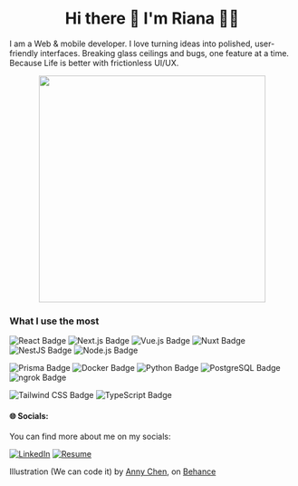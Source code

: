 <h1 align="center">Hi there 👋 I'm Riana 👩‍💻</h1>

I am a Web & mobile developer. I love turning ideas into polished, user-friendly interfaces. Breaking glass ceilings and bugs, one feature at a time.
Because Life is better with frictionless UI/UX.

<p align="center">
  <img width="400" src="https://pbs.twimg.com/media/DG95aO7VwAArm69?format=jpg&name=large" />
</p>

### What I use the most
![React Badge](https://img.shields.io/badge/React-61DAFB?logo=react&logoColor=000&style=for-the-badge) ![Next.js Badge](https://img.shields.io/badge/Next.js-000?logo=nextdotjs&logoColor=fff&style=for-the-badge) ![Vue.js Badge](https://img.shields.io/badge/Vue.js-4FC08D?logo=vuedotjs&logoColor=fff&style=for-the-badge) ![Nuxt Badge](https://img.shields.io/badge/Nuxt-00DC82?logo=nuxt&logoColor=fff&style=for-the-badge) ![NestJS Badge](https://img.shields.io/badge/NestJS-E0234E?logo=nestjs&logoColor=fff&style=for-the-badge) ![Node.js Badge](https://img.shields.io/badge/Node.js-5FA04E?logo=nodedotjs&logoColor=fff&style=for-the-badge)  

![Prisma Badge](https://img.shields.io/badge/Prisma-2D3748?logo=prisma&logoColor=fff&style=for-the-badge) ![Docker Badge](https://img.shields.io/badge/Docker-2496ED?logo=docker&logoColor=fff&style=for-the-badge) ![Python Badge](https://img.shields.io/badge/Python-3776AB?logo=python&logoColor=fff&style=for-the-badge) ![PostgreSQL Badge](https://img.shields.io/badge/PostgreSQL-4169E1?logo=postgresql&logoColor=fff&style=for-the-badge) ![ngrok Badge](https://img.shields.io/badge/ngrok-1F1E37?logo=ngrok&logoColor=fff&style=for-the-badge)

![Tailwind CSS Badge](https://img.shields.io/badge/Tailwind%20CSS-06B6D4?logo=tailwindcss&logoColor=fff&style=for-the-badge) ![TypeScript Badge](https://img.shields.io/badge/TypeScript-3178C6?logo=typescript&logoColor=fff&style=for-the-badge)

#### 🌐 Socials:
You can find more about me on my socials:

[![LinkedIn](https://img.shields.io/badge/LinkedIn-0077B5?style=for-the-badge&logo=linkedin&logoColor=white)](https://linkedin.com/in/aliceOsdel) 
[![Resume](https://img.shields.io/badge/Standard%20Resume-2A3FFB?logo=standardresume&logoColor=fff&style=for-the-badge)](https://rianaandrianomeportfolio.netlify.app/)
<br/>

⁠Illustration (We can code it) by [Anny Chen](https://twitter.com/followanny), on  [Behance](https://www.behance.net/gallery/53402991/Girls-Who-Code-T-Shirt?locale=fr_FR)
